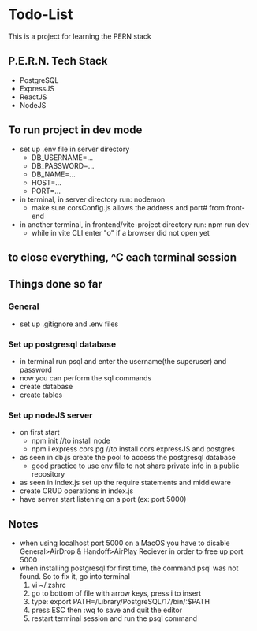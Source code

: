 # Todo-List

This is a project for learning the PERN stack

## P.E.R.N. Tech Stack

- PostgreSQL
- ExpressJS
- ReactJS
- NodeJS

## To run project in dev mode

- set up .env file in server directory
  - DB_USERNAME=...
  - DB_PASSWORD=...
  - DB_NAME=...
  - HOST=...
  - PORT=...
- in terminal, in server directory run: nodemon
  - make sure corsConfig.js allows the address and port# from front-end
- in another terminal, in frontend/vite-project directory run: npm run dev
  - while in vite CLI enter "o" if a browser did not open yet

## to close everything, ^C each terminal session

## Things done so far

### General

- set up .gitignore and .env files

### Set up postgresql database

- in terminal run psql and enter the username(the superuser) and password
- now you can perform the sql commands
- create database
- create tables

### Set up nodeJS server

- on first start
  - npm init //to install node
  - npm i express cors pg //to install cors expressJS and postgres
- as seen in db.js create the pool to access the postgresql database
  - good practice to use env file to not share private info in a public repository
- as seen in index.js set up the require statements and middleware
- create CRUD operations in index.js
- have server start listening on a port (ex: port 5000)

## Notes

- when using localhost port 5000 on a MacOS you have to disable General>AirDrop & Handoff>AirPlay Reciever in order to free up port 5000
- when installing postgresql for first time, the command psql was not found. So to fix it, go into terminal
  1. vi ~/.zshrc
  2. go to bottom of file with arrow keys, press i to insert
  3. type: export PATH=/Library/PostgreSQL/17/bin/:$PATH
  4. press ESC then :wq to save and quit the editor
  5. restart terminal session and run the psql command
